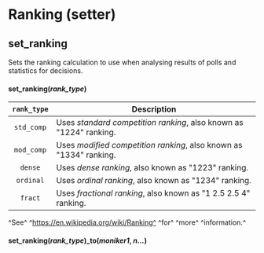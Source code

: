 # Ranking (setter)



## set_ranking
Sets the ranking calculation to use when analysing results of polls and statistics for decisions.
#### set_ranking(*rank_type*)
| ```rank_type``` | Description |
|:--:|--|
| ```std_comp``` | Uses *standard competition ranking*, also known as "1224" ranking. |
| ```mod_comp``` | Uses *modified competition ranking*, also known as "1334" ranking. |
| ```dense``` | Uses *dense ranking*, also known as "1223" ranking. |
| ```ordinal``` | Uses *ordinal ranking*, also known as "1234" ranking. |
| ```fract``` | Uses *fractional ranking*, also known as "1 2.5 2.5 4" ranking. |
^See^ ^https://en.wikipedia.org/wiki/Ranking^ ^for^ ^more^ ^information.^
#### set_ranking(*rank_type*)_to(*moniker1*, *n…*)